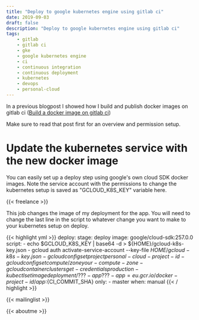 ```yaml
---
title: "Deploy to google kubernetes engine using gitlab ci"
date: 2019-09-03
draft: false
description: "Deploy to google kubernetes engine using gitlab ci"
tags:
    - gitlab
    - gitlab ci
    - gke
    - google kubernetes engine
    - ci
    - continuous integration
    - continuous deployment
    - kubernetes
    - devops
    - personal-cloud
---
```


In a previous blogpost I showed how I build and publish docker images on gitlab ci ([Build a docker image on gitlab ci](https://rhazn.com/posts/build-a-docker-image-on-gitlab-ci-and-publish-it-to-google-container-registry/))

Make sure to read that post first for an overview and permission setup.

# Update the kubernetes service with the new docker image

You can easily set up a deploy step using google's own cloud SDK docker images. Note the service account with the permissions to change the kubernetes setup is saved as "GCLOUD_K8S_KEY" variable here.

{{< freelance >}}

This job changes the image of my deployment for the app. You will need to change the last line in the script to whatever change you want to make to your kubernetes setup on deploy.

{{< highlight yml >}}
deploy:
  stage: deploy
  image: google/cloud-sdk:257.0.0
  script:
    - echo $GCLOUD_K8S_KEY | base64 -d > ${HOME}/gcloud-k8s-key.json
    - gcloud auth activate-service-account --key-file ${HOME}/gcloud-k8s-key.json
    - gcloud config set project personal-cloud-project-id
    - gcloud config set compute/zone your-compute-zone
    - gcloud container clusters get-credentials production
    - kubectl set image deployment/???-app ???-app=eu.gcr.io/docker-project-id/app:${CI_COMMIT_SHA}
  only:
    - master
  when: manual
{{< / highlight >}}

{{< mailinglist >}}

{{< aboutme >}}